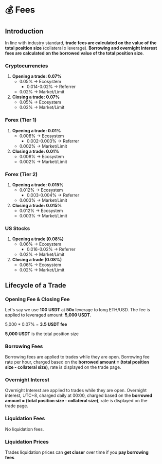 # 💰 Fees

## Introduction

In line with industry standard, **trade** **fees are calculated on the value of the total position size** (collateral x leverage). **Borrowing and overnight Interest** **fees are calculated on the borrowed value of the total position size**.

### Cryptocurrencies

1. **Opening a trade: 0.07%**
   * 0.05% -> Ecosystem
     * 0.014-0.02% -> Referrer
   * 0.02% -> Market/Limit
2. **Closing a trade: 0.07%**
   * 0.05% -> Ecosystem
   * 0.02% -> Market/Limit

### Forex (Tier 1)

1. **Opening a trade: 0.01%**
   * 0.008% -> Ecosystem
     * 0.002-0.003% -> Referrer
   * 0.002% -> Market/Limit
2. **Closing a trade: 0.01%**
   * 0.008% -> Ecosystem
   * 0.002% -> Market/Limit

### Forex (Tier 2)

1. **Opening a trade: 0.015%**
   * 0.012% -> Ecosystem
     * 0.003-0.004% -> Referrer
   * 0.003% -> Market/Limit
2. **Closing a trade: 0.015%**
   * 0.012% -> Ecosystem
   * 0.003% -> Market/Limit

### US Stocks

1. **Opening a trade (0.08%)**
   * 0.06% -> Ecosystem
     * 0.016-0.02% -> Referrer
   * 0.02% -> Market/Limit
2. **Closing a trade (0.08%)**
   * 0.06% -> Ecosystem
   * 0.02% -> Market/Limit



## **Lifecycle of a Trade**

### Opening Fee & Closing Fee

Let's say we use **100 USDT** at **50x** leverage to long ETH/USD. The fee is applied to leveraged amount: **5,000 USDT**.

5,000 \* 0.07% = **3.5 USDT fee**

**5,000 USDT** is the  total position size



### **Borrowing Fee**s

Borrowing fees are applied to trades while they are open. Borrowing fee rate per hour, charged based on the **borrowed amount = (total position size - collateral size)**, rate is displayed on the trade page.



### Overnight Interest

Overnight Interest are applied to trades while they are open. Overnight interest, UTC+8, charged daily at 00:00, charged based on the **borrowed amount = (total position size - collateral size)**, rate is displayed on the trade page.



### Liquidation Fees

No liquidation fees.



### Liquidation Prices

Trades liquidation prices can **get closer** over time if you **pay borrowing fees**.
